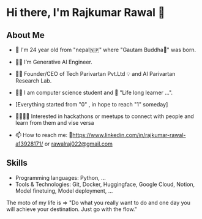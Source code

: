 # Hi there, I'm Rajkumar Rawal 👋

## About Me
- 🙏 I'm 24 year old from "nepal🇳🇵" where "Gautam Buddha🪷" was born.
- 🧑‍💻 I’m Generative AI Engineer.
- 🧑‍💻 Founder/CEO of Tech Parivartan Pvt.Ltd 💡 and AI Parivartan Research Lab.  
- 🧑‍🏫 I am computer science student and 🌱 "Life long learner ...".  
- [Everything started from "0" , in hope to reach "1" someday] 
- 🧑‍🤝‍🧑👫 Interested in hackathons or meetups to connect with people and learn from them and vise versa

- 📫 How to reach me: 🔗https://www.linkedin.com/in/rajkumar-rawal-a13928171/  or rawalraj022@gmail.com

## Skills
- Programming languages: Python, ...
- Tools & Technologies: Git, Docker, Huggingface, Google Cloud, Notion, Model finetuing, Model deployment,    ...


The moto of my life is => "Do what you really want to do and one day you will achieve your destination. Just go with the flow."



